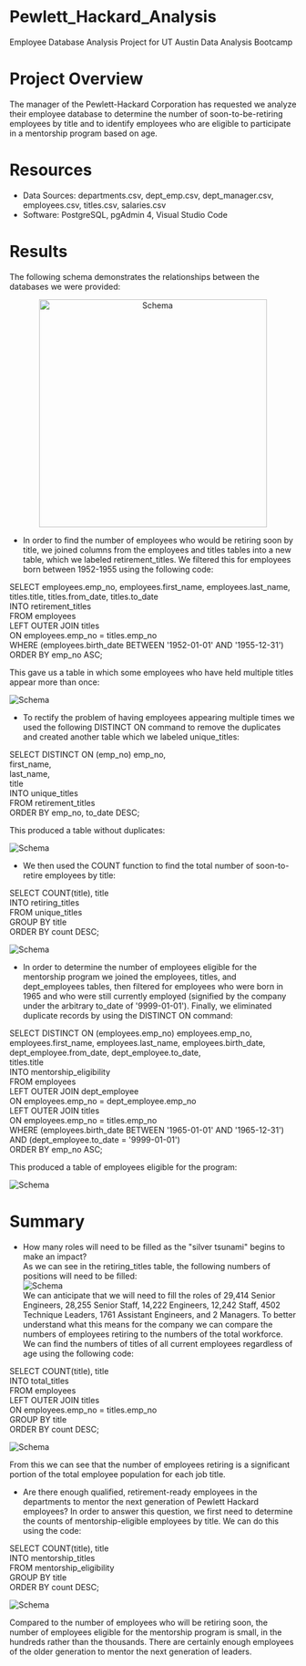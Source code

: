# Pewlett_Hackard_Analysis
Employee Database Analysis Project for UT Austin Data Analysis Bootcamp<br>

# Project Overview
The manager of the Pewlett-Hackard Corporation has requested we analyze their employee database to determine the number of soon-to-be-retiring employees by title and to identify employees who are eligible to participate in a mentorship program based on age.<br>

# Resources
- Data Sources: departments.csv, dept_emp.csv, dept_manager.csv, employees.csv, titles.csv, salaries.csv
- Software: PostgreSQL, pgAdmin 4, Visual Studio Code

# Results
The following schema demonstrates the relationships between the databases we were provided:<br>

<p align ="center">
<img src="Results/schema.png" alt="Schema" width="400"/><br>
</p>

- In order to find the number of employees who would be retiring soon by title, we joined columns from the employees and titles tables into a new table, which we labeled retirement_titles. We filtered this for employees born between 1952-1955 using the following code:<br>

SELECT employees.emp_no, employees.first_name, employees.last_name, titles.title, titles.from_date, titles.to_date <br>
INTO retirement_titles<br>
FROM employees <br>
LEFT OUTER JOIN titles<br>
ON employees.emp_no = titles.emp_no<br>
WHERE (employees.birth_date BETWEEN '1952-01-01' AND '1955-12-31')<br>
ORDER BY emp_no ASC;<br>

This gave us a table in which some employees who have held multiple titles appear more than once:<br>

![Schema](Results/retirement_titles.png)<br>

- To rectify the problem of having employees appearing multiple times we used the following DISTINCT ON command to remove the duplicates and created another table which we labeled unique_titles:<br>

SELECT DISTINCT ON (emp_no) emp_no,<br>
first_name,<br>
last_name,<br>
title<br>
INTO unique_titles<br>
FROM retirement_titles<br>
ORDER BY emp_no, to_date DESC;<br>

This produced a table without duplicates:<br>

![Schema](Results/unique_titles.png)<br>

- We then used the COUNT function to find the total number of soon-to-retire employees by title:<br>

SELECT COUNT(title), title<br>
INTO retiring_titles<br>
FROM unique_titles<br>
GROUP BY title<br>
ORDER BY count DESC;<br>

![Schema](Results/retiring_titles.png)<br>

- In order to determine the number of employees eligible for the mentorship program we joined the employees, titles, and dept_employees tables, then filtered for employees who were born in 1965 and who were still currently employed (signified by the company under the arbitrary to_date of '9999-01-01'). Finally, we eliminated duplicate records by using the DISTINCT ON command:<br>

SELECT DISTINCT ON (employees.emp_no) employees.emp_no, employees.first_name, employees.last_name, employees.birth_date, <br>
    dept_employee.from_date, dept_employee.to_date, <br>
    titles.title<br>
INTO mentorship_eligibility<br>
FROM employees<br>
LEFT OUTER JOIN dept_employee<br>
ON employees.emp_no = dept_employee.emp_no<br>
LEFT OUTER JOIN titles<br>
ON employees.emp_no = titles.emp_no<br>
WHERE (employees.birth_date BETWEEN '1965-01-01' AND '1965-12-31') AND (dept_employee.to_date = '9999-01-01')<br>
ORDER BY emp_no ASC;<br>

This produced a table of employees eligible for the program:<br>

![Schema](Results/mentorship_eligibility.png)<br>

# Summary
- How many roles will need to be filled as the "silver tsunami" begins to make an impact?<br>
As we can see in the retiring_titles table, the following numbers of positions will need to be filled:<br>
![Schema](Results/retiring_titles.png)<br>
We can anticipate that we will need to fill the roles of 29,414 Senior Engineers, 28,255 Senior Staff, 14,222 Engineers, 12,242 Staff, 4502 Technique Leaders, 1761 Assistant Engineers, and 2 Managers. To better understand what this means for the company we can compare the numbers of employees retiring to the numbers of the total workforce. We can find the numbers of titles of all current employees regardless of age using the following code:<br>

SELECT COUNT(title), title<br>
INTO total_titles<br>
FROM employees <br>
LEFT OUTER JOIN titles<br>
ON employees.emp_no = titles.emp_no<br>
GROUP BY title<br>
ORDER BY count DESC;<br>

![Schema](Results/total_titles.png)<br>

From this we can see that the number of employees retiring is a significant portion of the total employee population for each job title.<br>

- Are there enough qualified, retirement-ready employees in the departments to mentor the next generation of Pewlett Hackard employees?
In order to answer this question, we first need to determine the counts of mentorship-eligible employees by title. We can do this using the code:<br>

SELECT COUNT(title), title<br>
INTO mentorship_titles<br>
FROM mentorship_eligibility<br>
GROUP BY title<br>
ORDER BY count DESC;<br>

![Schema](Results/mentorship_titles.png)<br>

Compared to the number of employees who will be retiring soon, the number of employees eligible for the mentorship program is small, in the hundreds rather than the thousands. There are certainly enough employees of the older generation to mentor the next generation of leaders. <br>


